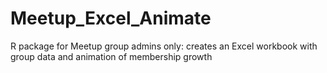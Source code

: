 # Meetup_Excel_Animate
R package for Meetup group admins only: creates an Excel workbook with group data and animation of membership growth
